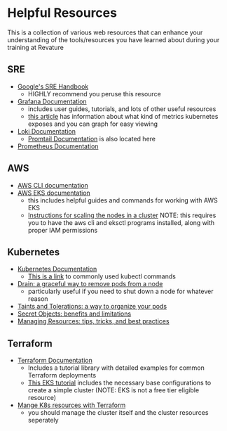 # Helpful Resources
This is a collection of various web resources that can enhance your understanding of the tools/resources you have learned about during your training at Revature

## SRE
- [Google's SRE Handbook](https://sre.google/sre-book/table-of-contents/)
    - HIGHLY recommend you peruse this resource
- [Grafana Documentation](https://grafana.com/docs/grafana/latest/)
    - includes user guides, tutorials, and lots of other useful resources
    - [this article](https://grafana.com/blog/2023/01/25/monitoring-kubernetes-layers-key-metrics-to-know/?utm_source=grafana_news&utm_medium=rss) has information about what kind of metrics kubernetes exposes and you can graph for easy viewing
- [Loki Documentation](https://grafana.com/docs/loki/latest/)
    - [Promtail Documentation](https://grafana.com/docs/loki/latest/clients/promtail/) is also located here
- [Prometheus Documentation](https://prometheus.io/docs/introduction/overview/)

## AWS
- [AWS CLI documentation](https://docs.aws.amazon.com/cli/latest/userguide/cli-chap-welcome.html)
- [AWS EKS documentation](https://docs.aws.amazon.com/eks/latest/userguide/what-is-eks.html)
    - this includes helpful guides and commands for working with AWS EKS
    - [Instructions for scaling the nodes in a cluster](https://eksctl.io/usage/managing-nodegroups/#scaling-a-single-nodegroup) NOTE: this requires you to have the aws cli and eksctl programs installed, along with proper IAM permissions

## Kubernetes
- [Kubernetes Documentation](https://kubernetes.io/docs/home/)
    - [This is a link](https://kubernetes.io/docs/reference/kubectl/cheatsheet/) to commonly used kubectl commands
- [Drain: a graceful way to remove pods from a node](https://kubernetes.io/docs/tasks/administer-cluster/safely-drain-node/)
    - particularly useful if you need to shut down a node for whatever reason
- [Taints and Tolerations: a way to organize your pods](https://kubernetes.io/docs/concepts/scheduling-eviction/taint-and-toleration/)
- [Secret Objects: benefits and limitations](https://kubernetes.io/docs/concepts/configuration/secret/)
- [Managing Resources: tips, tricks, and best practices](https://kubernetes.io/docs/concepts/cluster-administration/manage-deployment/)

## Terraform
- [Terraform Documentation](https://developer.hashicorp.com/terraform/docs)
    - Includes a tutorial library with detailed examples for common Terraform deployments
    - [This EKS tutorial](https://developer.hashicorp.com/terraform/tutorials/kubernetes/eks) includes the necessary base configurations to create a simple cluster (NOTE: EKS is not a free tier eligible resource) 
- [Mange K8s resources with Terraform](https://developer.hashicorp.com/terraform/tutorials/kubernetes/kubernetes-provider)
    - you should manage the cluster itself and the cluster resources seperately
